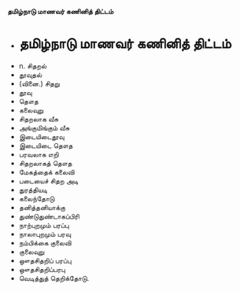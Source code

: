 **தமிழ்நாடு மாணவர் கணினித் திட்டம்**
- # தமிழ்நாடு மாணவர் கணினித் திட்டம்
- n. சிதறல்
- தூவுதல்
- (வினை.) சிதறு
- தூவு
- தௌத
- கலைவுறு
- சிதறலாக வீசு
- அங்குமிங்கும் வீசு
- இடையிடைதூவு
- இடையிடை தௌத
- பரவலாக எறி
- சிதறலாகத் தௌத
- மேகத்தைக் கலைவி
- படையைச் சிதற அடி
- துரத்தியடி
- கலைந்தோடு
- தனித்தனியாக்கு
- துண்டுதுண்டாகப்பிரி
- நாற்புறமும் பரப்பு
- நாலாபுறமும் பரவு
- நம்பிக்கை குலைவி
- குலைவுறு
- ஔதசிதறிப் பரப்பு
- ஔதசிதறிப்பரபு
- வெடித்துத் தெறிக்தோடு.

